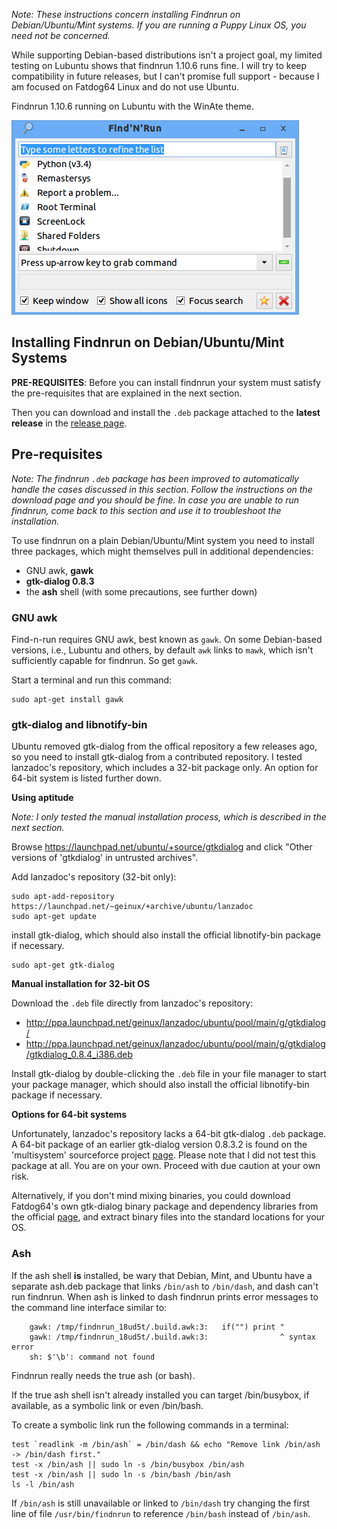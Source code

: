 _Note: These instructions concern installing Findnrun on
Debian/Ubuntu/Mint systems. If you are running a Puppy Linux OS, you
need not be concerned._

While supporting Debian-based distributions isn't a project goal, my
limited testing on Lubuntu shows that findnrun 1.10.6 runs fine.  I will
try to keep compatibility in future releases, but I can't promise full
support - because I am focused on Fatdog64 Linux and do not use Ubuntu.

Findnrun 1.10.6 running on Lubuntu with the WinAte theme.

![lubuntu main window](images/lubuntu-winate-1.10.6-main.pub.png)

## Installing Findnrun on Debian/Ubuntu/Mint Systems

**PRE-REQUISITES**: Before you can install findnrun your system must
satisfy the pre-requisites that are explained in the next section.

Then you can download and install the `.deb` package
attached to the **latest release** in the
[release page](http://github.com/step-/find-n-run/releases/).

## Pre-requisites

_Note: The findnrun `.deb` package has been improved to automatically
handle the cases discussed in this section. Follow the instructions on
the download page and you should be fine. In case you are unable to run
findnrun, come back to this section and use it to troubleshoot the
installation._

To use findnrun on a plain Debian/Ubuntu/Mint system you need to install
three packages, which might themselves pull in additional dependencies:

 * GNU awk, **gawk**
 * **gtk-dialog 0.8.3**
 * the **ash** shell (with some precautions, see further down)

### GNU awk

Find-n-run requires GNU awk, best known as `gawk`.  On some Debian-based
versions, i.e., Lubuntu and others, by default `awk` links to `mawk`,
which isn't sufficiently capable for findnrun. So get `gawk`.

Start a terminal and run this command:

    sudo apt-get install gawk

### gtk-dialog and libnotify-bin

Ubuntu removed gtk-dialog from the offical repository a few releases
ago, so you need to install gtk-dialog from a contributed repository.  I
tested lanzadoc's repository, which includes a 32-bit package only.  An
option for 64-bit system is listed further down.

**Using aptitude**

_Note: I only tested the manual installation process, which is described
in the next section._

Browse https://launchpad.net/ubuntu/+source/gtkdialog
and click "Other versions of 'gtkdialog' in untrusted archives".

Add lanzadoc's repository (32-bit only):

    sudo apt-add-repository https://launchpad.net/~geinux/+archive/ubuntu/lanzadoc
    sudo apt-get update

install gtk-dialog, which should also install the official libnotify-bin
package if necessary.

    sudo apt-get gtk-dialog

**Manual installation for 32-bit OS**

Download the `.deb` file directly from lanzadoc's repository:

 * http://ppa.launchpad.net/geinux/lanzadoc/ubuntu/pool/main/g/gtkdialog/
 * http://ppa.launchpad.net/geinux/lanzadoc/ubuntu/pool/main/g/gtkdialog/gtkdialog_0.8.4_i386.deb

Install gtk-dialog by double-clicking the `.deb` file in your file
manager to start your package manager, which should also install the
official libnotify-bin package if necessary.

**Options for 64-bit systems**

Unfortunately, lanzadoc's repository lacks a 64-bit gtk-dialog `.deb`
package.  A 64-bit package of an earlier gtk-dialog version 0.8.3.2 is
found on the 'multisystem' sourceforce project
[page](http://sourceforge.net/projects/multisystem/files/gtkdialog-deb/).
Please note that I did not test this package at all.  You are on your
own.  Proceed with due caution at your own risk.

Alternatively, if you don't mind mixing binaries, you could download
Fatdog64's own gtk-dialog binary package and dependency libraries from
the official [page](http://distro.ibiblio.org/fatdog/packages/700/),
and extract binary files into the standard locations for your OS.

### Ash

If the ash shell **is** installed, be wary that Debian, Mint, and Ubuntu
have a separate ash.deb package that links `/bin/ash` to `/bin/dash`, and
dash can't run findnrun. When ash is linked to dash findnrun prints
error messages to the command line interface similar to:
```
    gawk: /tmp/findnrun_18ud5t/.build.awk:3:   if("") print "
    gawk: /tmp/findnrun_18ud5t/.build.awk:3:                ^ syntax error
    sh: $'\b': command not found
```
Findnrun really needs the true ash (or bash).

If the true ash shell isn't already installed you can target /bin/busybox,
if available, as a symbolic link or even /bin/bash.

To create a symbolic link run the following commands in a terminal:

    test `readlink -m /bin/ash` = /bin/dash && echo "Remove link /bin/ash -> /bin/dash first."
    test -x /bin/ash || sudo ln -s /bin/busybox /bin/ash
    test -x /bin/ash || sudo ln -s /bin/bash /bin/ash
    ls -l /bin/ash

If `/bin/ash` is still unavailable or linked to `/bin/dash` try
changing the first line of file `/usr/bin/findnrun` to reference
`/bin/bash` instead of `/bin/ash`.

